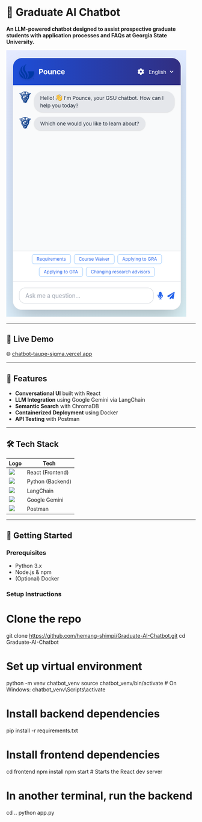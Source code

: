 # 🤖 Graduate AI Chatbot

**An LLM-powered chatbot designed to assist prospective graduate students with application processes and FAQs at Georgia State University.**

![Chatbot Demo](https://github.com/hemang-shimpi/Graduate-AI-Chatbot/blob/main/chatbot%20demo.png?raw=true)

---

## 🔗 Live Demo

🌐 [chatbot-taupe-sigma.vercel.app](https://chatbot-taupe-sigma.vercel.app)

---

## 🚀 Features

- **Conversational UI** built with React
- **LLM Integration** using Google Gemini via LangChain
- **Semantic Search** with ChromaDB
- **Containerized Deployment** using Docker
- **API Testing** with Postman

---

## 🛠️ Tech Stack

| Logo | Tech |
|------|------|
| <img src="https://cdn.jsdelivr.net/gh/devicons/devicon/icons/react/react-original.svg" width="24"/> | React (Frontend) |
| <img src="https://cdn.jsdelivr.net/gh/devicons/devicon/icons/python/python-original.svg" width="24"/> | Python (Backend) |
| <img src="https://www.vectorlogo.zone/logos/langchainai/langchainai-icon.svg" width="24"/> | LangChain |
| <img src="https://upload.wikimedia.org/wikipedia/commons/3/3c/Google_Gemini_logo.svg" width="24"/> | Google Gemini |
| <img src="https://cdn.jsdelivr.net/gh/devicons/devicon/icons/postman/postman-original.svg" width="24"/> | Postman |

---

## 🧪 Getting Started

### Prerequisites

- Python 3.x
- Node.js & npm
- (Optional) Docker

### Setup Instructions

# Clone the repo
git clone https://github.com/hemang-shimpi/Graduate-AI-Chatbot.git
cd Graduate-AI-Chatbot

# Set up virtual environment
python -m venv chatbot_venv
source chatbot_venv/bin/activate  # On Windows: chatbot_venv\Scripts\activate

# Install backend dependencies
pip install -r requirements.txt

# Install frontend dependencies
cd frontend
npm install
npm start  # Starts the React dev server

# In another terminal, run the backend
cd ..
python app.py
